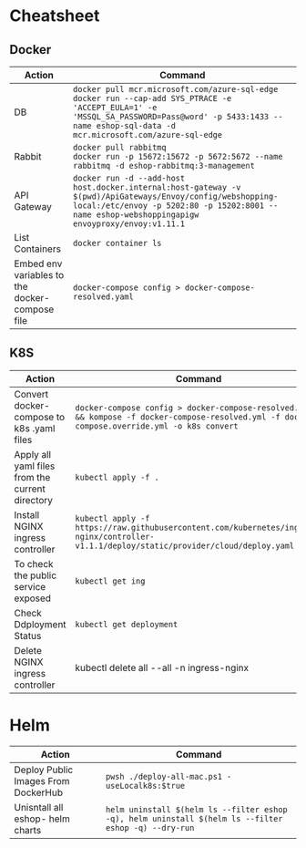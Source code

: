 # Cheatsheet

## Docker

| Action                                         | Command                                                                                                                                                                                                         |
|------------------------------------------------|-----------------------------------------------------------------------------------------------------------------------------------------------------------------------------------------------------------------|
| DB                                             | `docker pull mcr.microsoft.com/azure-sql-edge`<br/>`docker run --cap-add SYS_PTRACE -e 'ACCEPT_EULA=1' -e 'MSSQL_SA_PASSWORD=Pass@word' -p 5433:1433 --name eshop-sql-data -d mcr.microsoft.com/azure-sql-edge` |
| Rabbit                                         | `docker pull rabbitmq`<br/>`docker run -p 15672:15672 -p 5672:5672 --name rabbitmq -d eshop-rabbitmq:3-management`                                                                                              |
| API Gateway                                    | `docker run -d --add-host host.docker.internal:host-gateway -v $(pwd)/ApiGateways/Envoy/config/webshopping-local:/etc/envoy -p 5202:80 -p 15202:8001 --name eshop-webshoppingapigw envoyproxy/envoy:v1.11.1`    |
| List Containers                                | `docker container ls`                                                                                                                                                                                           |
| Embed env variables to the docker-compose file | `docker-compose config > docker-compose-resolved.yaml`                                                                                                                                                          |

## K8S
| Action                                          | Command                                                                                                                                       |
|-------------------------------------------------|-----------------------------------------------------------------------------------------------------------------------------------------------|
| Convert docker-compose to k8s .yaml files       | `docker-compose config > docker-compose-resolved.yml && kompose -f docker-compose-resolved.yml -f docker-compose.override.yml -o k8s convert` |
| Apply all yaml files from the current directory | `kubectl apply -f .`                                                                                                                          |
| Install NGINX ingress controller                | `kubectl apply -f https://raw.githubusercontent.com/kubernetes/ingress-nginx/controller-v1.1.1/deploy/static/provider/cloud/deploy.yaml`      |
| To check the public service exposed             | `kubectl get ing`                                                                                                                             |
| Check Ddployment Status                         | `kubectl get deployment  `                                                                                                                    |
| Delete NGINX ingress controller                 | kubectl delete all  --all -n ingress-nginx                                                                                                    |

# Helm
| Action                              | Command                                                                                              |
|-------------------------------------|------------------------------------------------------------------------------------------------------|
| Deploy Public Images From DockerHub | `pwsh ./deploy-all-mac.ps1 -useLocalk8s:$true`                                                       |
| Unisntall all eshop- helm charts    | `helm uninstall $(helm ls --filter eshop -q), helm uninstall $(helm ls --filter eshop -q) --dry-run` |
